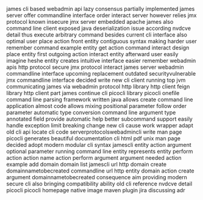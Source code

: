 james cli based webadmin api lazy consensus partially implemented james server offer commandline interface order interact server however relies jmx protocol known insecure jmx server embedded apache james also command line client exposed java deserialization issue according nvdcve detail thus execute arbitrary command besides current cli interface also optimal user place action front entity contiguous syntax making harder user remember command example entity get action command interact design place entity first outgoing action interact entity afterward user easily imagine heshe entity creates intuitive interface easier remember webadmin apis http protocol secure jmx protocol interact james server webadmin commandline interface upcoming replacement outdated securityvulnerable jmx commandline interface decided write new cli client running top jvm communicating james via webadmin protocol http library http client feign library http client part james continue cli picocli library picocli onefile command line parsing framework written java allows create command line application almost code allows mixing positional parameter follow order parameter automatic type conversion command line argument type annotated field provide automatic help better subcommand support easily handle exception limit breaking change new cli cause work wrapper adapt old cli api locate cli code serverprotocolswebadmincli write man page picocli generates beautiful documentation cli html pdf unix man page decided adopt modern modular cli syntax jamescli entity action argument optional parameter running command line entity represents entity perform action action name action perform argument argument needed action example add domain domain list jamescli url http domain create domainnametobecreated commandline url http entity domain action create argument domainnametobecreated consequence aim providing modern secure cli also bringing compatibility ability old cli reference nvdcve detail picocli picocli homepage native image maven plugin jira discussing adr